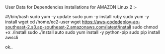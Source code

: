User Data for Dependencies installations for AMAZON Linux 2 :-

#!/bin/bash
sudo yum -y update
sudo yum -y install ruby
sudo yum -y install wget
cd /home/ec2-user
wget https://aws-codedeploy-ap-southeast-2.s3.ap-southeast-2.amazonaws.com/latest/install
sudo chmod +x ./install
sudo ./install auto
sudo yum install -y python-pip
sudo pip install awscli



ok..


